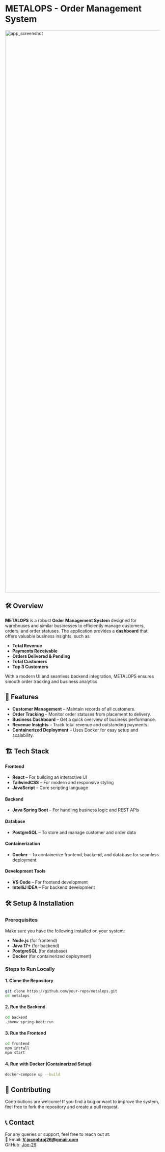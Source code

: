 # METALOPS - Order Management System  

<img width="1822" alt="app_screenshot" src="https://github.com/user-attachments/assets/eaada69c-2997-46bb-ab03-efb3af267a23">

## 🛠 Overview  
**METALOPS** is a robust **Order Management System** designed for warehouses and similar businesses to efficiently manage customers, orders, and order statuses. The application provides a **dashboard** that offers valuable business insights, such as:  
- **Total Revenue**  
- **Payments Receivable**  
- **Orders Delivered & Pending**  
- **Total Customers**  
- **Top 3 Customers**  

With a modern UI and seamless backend integration, METALOPS ensures smooth order tracking and business analytics.  



## 🚀 Features  
- **Customer Management** – Maintain records of all customers.  
- **Order Tracking** – Monitor order statuses from placement to delivery.  
- **Business Dashboard** – Get a quick overview of business performance.  
- **Revenue Insights** – Track total revenue and outstanding payments.  
- **Containerized Deployment** – Uses Docker for easy setup and scalability.  



## 🏗️ Tech Stack  

#### **Frontend**  
- **React** – For building an interactive UI  
- **TailwindCSS** – For modern and responsive styling  
- **JavaScript** – Core scripting language  

#### **Backend**  
- **Java Spring Boot** – For handling business logic and REST APIs  

#### **Database**  
- **PostgreSQL** – To store and manage customer and order data  

#### **Containerization**  
- **Docker** – To containerize frontend, backend, and database for seamless deployment  

#### **Development Tools**  
- **VS Code** – For frontend development  
- **IntelliJ IDEA** – For backend development  



## 🛠 Setup & Installation  

### **Prerequisites**  
Make sure you have the following installed on your system:  
- **Node.js** (for frontend)  
- **Java 17+** (for backend)  
- **PostgreSQL** (for database)  
- **Docker** (for containerized deployment)  

### **Steps to Run Locally**  

#### **1. Clone the Repository**  
```sh
git clone https://github.com/your-repo/metalops.git
cd metalops
```

#### **2. Run the Backend**  
```sh
cd backend
./mvnw spring-boot:run
```

#### **3. Run the Frontend**  
```sh
cd frontend
npm install
npm start
```

#### **4. Run with Docker (Containerized Setup)**  
```sh
docker-compose up --build
```




## 📌 Contributing  
Contributions are welcome! If you find a bug or want to improve the system, feel free to fork the repository and create a pull request.  



## 📞 Contact  
For any queries or support, feel free to reach out at:  
📧 Email: **V.josephraj26@gmail.com**  
GitHub: [Joe-26](https://github.com/Joe-26)  
